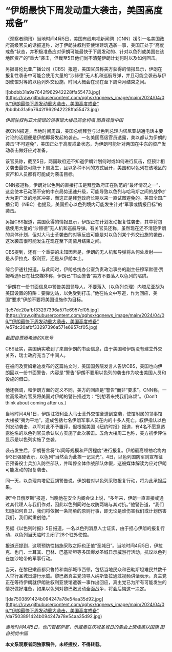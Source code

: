 # “伊朗最快下周发动重大袭击，美国高度戒备”

（观察者网讯）当地时间4月5日，美国有线电视新闻网（CNN）援引一名美国政府高级官员的话报道称，对于伊朗驻叙利亚使馆建筑遇袭一事，美国正处于“高度戒备”状态，并积极准备应对伊朗可能最快于下周发动的、针对以色列或美国在该地区资产的“重大”袭击，但截至5日他们尚不清楚伊朗计划何时以及如何回击。

另据哥伦比亚广播公司（CBS）报道，美国官员称美方获得的情报显示，伊朗在报复性袭击中可能会使用大量的“沙赫德”无人机和巡航导弹，并且可能会袭击与伊朗使馆对等的以色列外交设施，时间大概会在现在至下周斋月结束之间。

![bbdbb31a9a7642f962942228ffa55473.jpg](https://raw.githubusercontent.com/qqhsx/qqnews_image/main/2024/04/06/“伊朗最快下周发动重大袭击，美国高度戒备” /bbdbb31a9a7642f962942228ffa55473.jpg)

 _伊朗驻叙利亚大使馆的领事馆大楼已完全坍塌 图自视觉中国_

据CNN报道，当地时间周四，美国总统拜登与以色列总理内塔尼亚胡通电话主要讨论的话题便是伊朗即将发起的袭击。一名美国高级官员透露，美以都认为伊朗的袭击“不可避免”，美国正处于高度戒备状态，为伊朗可能针对两国在中东的资产发动袭击做好应对准备。

该官员称，截至5日，两国政府还不知道伊朗计划何时或如何进行反击，但预计相关袭击最快可能于下周发生，且以多种不同的方式展开，美国和以色列在该地区的资产和人员都有可能成为袭击目标。

CNN报道称，伊朗对以色列的直接打击是拜登政府正在防范的“最坏情况之一”，这会使本已动荡不安的中东局势迅速升级，可能导致以色列与哈马斯之间的战争扩大为更广泛的地区冲突，而这正是拜登政府长期以来一直试图避免的。美国全国广播公司（NBC）也提及，美国担心以色列境内可能发生针对“军事或情报目标”的袭击。

另据CBS报道，美国获得的情报显示，伊朗正在计划发动报复性袭击，其中将包括使用大量的“沙赫德”无人机和巡航导弹。有关官员还称，虽然现在还不清楚伊朗的具体计划，但对大马士革袭击的对等反应可能是对以色列某个外交设施的袭击，这次袭击很可能发生在现在至下周斋月结束之间。

CBS提到，还有一个重要的未知因素是，伊朗的无人机和导弹将从何处发射——是从伊拉克、叙利亚，还是从伊朗本土。

综合伊通社报道，与此同时，伊朗总统办公室负责政治事务的副主任穆罕默德·贾姆希迪5日在社交媒体称，伊朗已“书面警告”美方不要落入以色列的陷阱。

“伊朗在一份书面信息中警告美国领导人，不要落入（以色列总理）内塔尼亚胡为美国设置的陷阱：要靠边站，以免受到打击。”他在帖文中写道，作为回应，美国“要求”伊朗不要将美国设施作为目标。

![e57dc20afbf33297396a571e6957cf05.jpg](https://raw.githubusercontent.com/qqhsx/qqnews_image/main/2024/04/06/“伊朗最快下周发动重大袭击，美国高度戒备” /e57dc20afbf33297396a571e6957cf05.jpg)

_截图自贾姆希迪的X账号_

CBS证实，美国确实收到了来自伊朗的书面信息，由于美国和伊朗没有建立外交关系，瑞士政府充当了中间人。

在被问及贾姆希迪发布的这篇帖文时，美国国务院发言人告诉CBS，美国也向伊朗回以一份书面警告，内容是“警告”伊朗不要用以色列的袭击作为攻击美国人员和设施的借口。

他还强调，和伊朗方面的定义不同，美方的回应是“警告”而非“要求”。CNN称，一位高级政府官员将美国对伊朗的警告描述为：“别想着来找我们麻烦”。（Don’t
think about coming after us.）

当地时间4月1日，伊朗驻叙利亚大马士革外交馆舍遭到空袭，使馆附属的领事馆大楼被“夷为平地”，造成包括七名伊朗军事人员在内的十多人死亡。叙伊指认以色列发动袭击，以军对此不予置评，但根据美国《纽约时报》报道，有4名不愿意透露姓名的以色列官员承认以方实施了此次袭击。五角大楼周二也称，美方初步评估显示是以色列实施了空袭。

袭击发生后，伊朗誓言将“以同等规模和严厉程度”进行报复。伊朗最高领袖哈梅内伊3日强硬表示，以色列“当然会为此挨一记耳光”。4日，以色列国防军则宣布征召预备役士兵加入防空部队，并叫停全体作战部队休假，这被媒体解读为应对伊朗可能发动的报复袭击。

同一天，以总理内塔尼亚胡警告说，伊朗若对以色列采取报复行动，将为此承担后果。

据“今日俄罗斯”报道，当晚他在安全内阁会议上说，“多年来，伊朗一直直接或通过其代理人与我们作对，因此以色列同时在攻防两端与其对抗。”他警告道，“我们知道如何自卫，我们将依据一条简单的原则行事，即无论是谁伤害我们或计划伤害我们，我们就重创他。”

另据《以色列时报》5日报道，一名以色列消息人士证实，由于担心伊朗的报复行动，以色列当天临时关闭了28个驻外使馆。

报道还提到，这项预防性措施采取之际也正值“圣城日”。当地时间4月5日，伊拉克、也门、土耳其、巴林、巴基斯坦等多国爆发圣城日示威游行活动，抗议以色列在加沙地带的军事行动。

当天，在黎巴嫩首都贝鲁特和南部城市西顿，包括当地民众和巴勒斯坦难民共数千人举行圣城日游行示威。黎巴嫩真主党领导人纳斯鲁拉通过视频讲话表示，真主党正在等待伊朗就伊朗驻叙利亚使馆遭袭一事作出回应，真主党已为所有可能发生的情况做好准备，如果以色列对黎巴嫩发动全面战争，将会后悔这一决定。

![da7503891424b094247a78e54aa35d92.jpg](https://raw.githubusercontent.com/qqhsx/qqnews_image/main/2024/04/06/“伊朗最快下周发动重大袭击，美国高度戒备” /da7503891424b094247a78e54aa35d92.jpg)

_当地时间4月5日，也门首都萨那，示威者在庆祝圣城日的集会上焚烧美以国旗 图自视觉中国_

**本文系观察者网独家稿件，未经授权，不得转载。**

